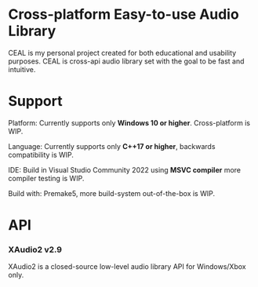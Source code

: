 # Cross-platform Easy-to-use Audio Library
CEAL is my personal project created for both educational and usability purposes.
CEAL is cross-api audio library set with the goal to be fast and intuitive.

# Support
Platform: Currently supports only **Windows 10 or higher**. Cross-platform is WIP.

Language: Currently supports only **C++17 or higher**, backwards compatibility is WIP.

IDE: Build in Visual Studio Community 2022 using **MSVC compiler** more compiler testing is WIP.

Build with: Premake5, more build-system out-of-the-box is WIP.

# API
### XAudio2 v2.9
XAudio2 is a closed-source low-level audio library API for Windows/Xbox only.


